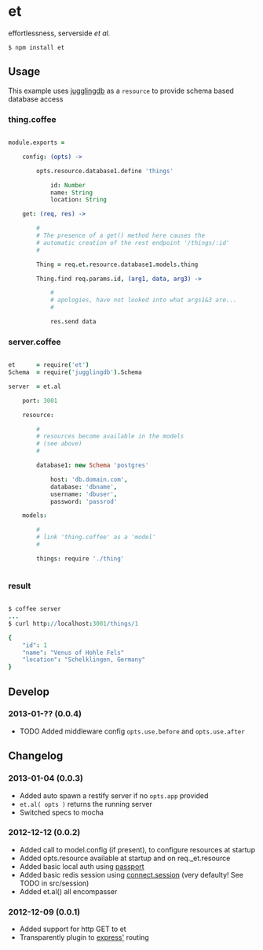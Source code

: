 et
==

effortlessness, serverside <i>et al.</i>


    $ npm install et
    



Usage
-----

This example uses [jugglingdb](https://github.com/1602/jugglingdb) as a `resource` to provide schema based database access

### thing.coffee

```coffee

module.exports = 

    config: (opts) -> 

        opts.resource.database1.define 'things'

            id: Number
            name: String
            location: String

    get: (req, res) ->

        #
        # The presence of a get() method here causes the 
        # automatic creation of the rest endpoint '/things/:id' 
        #

        Thing = req.et.resource.database1.models.thing

        Thing.find req.params.id, (arg1, data, arg3) -> 

            #
            # apologies, have not looked into what args1&3 are...
            #

            res.send data


```


### server.coffee

```coffee

et      = require('et')
Schema  = require('jugglingdb').Schema

server  = et.al

    port: 3001

    resource:

        #
        # resources become available in the models
        # (see above)
        #

        database1: new Schema 'postgres'

            host: 'db.domain.com',
            database: 'dbname',
            username: 'dbuser',
            password: 'passrod'

    models:

        #
        # link 'thing.coffee' as a 'model'
        #

        things: require './thing'



```


### result

```coffee

$ coffee server
...
$ curl http://localhost:3001/things/1

{
    "id": 1
    "name": "Venus of Hohle Fels"
    "location": "Schelklingen, Germany"
}

```

Develop
-------

### 2013-01-?? (0.0.4)

* TODO Added middleware config `opts.use.before` and `opts.use.after`



Changelog
---------

### 2013-01-04 (0.0.3)

* Added auto spawn a restify server if no `opts.app` provided
* `et.al( opts )` returns the running server
* Switched specs to mocha

### 2012-12-12 (0.0.2)

* Added call to model.config (if present), to configure resources at startup
* Added opts.resource available at startup and on req._et.resource
* Added basic local auth using [passport](http://passportjs.org/) 
* Added basic redis session using [connect.session](http://www.senchalabs.org/connect/session.html) (very defaulty! See TODO in src/session)
* Added et.al() all encompasser

### 2012-12-09 (0.0.1)

* Added support for http GET to et
* Transparently plugin to [express'](https://github.com/visionmedia/express) routing

